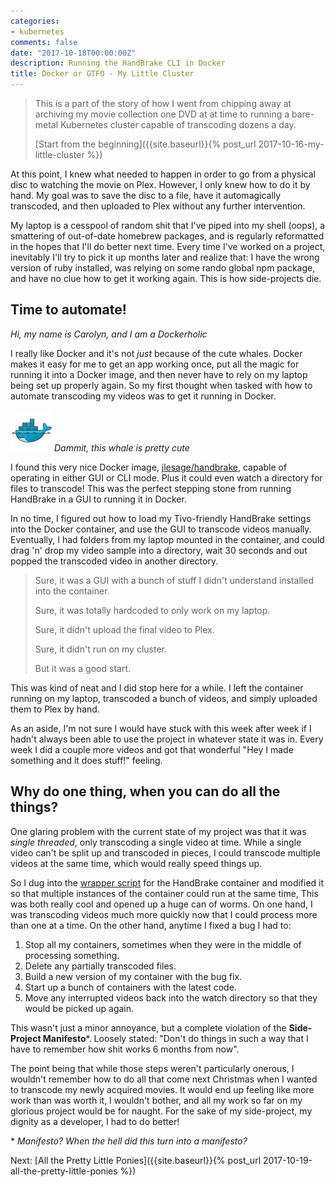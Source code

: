 ```yaml
---
categories:
- kubernetes
comments: false
date: "2017-10-18T00:00:00Z"
description: Running the HandBrake CLI in Docker
title: Docker or GTFO - My Little Cluster
---
```


> This is a part of the story of how I went from chipping away at archiving my movie collection one DVD
at at time to running a bare-metal Kubernetes cluster capable of transcoding dozens a day.
>
> [Start from the beginning]({{site.baseurl}}{% post_url 2017-10-16-my-little-cluster %})

At this point, I knew what needed to happen in order to go from a physical disc to
watching the movie on Plex. However, I only knew how to do it by hand. My goal was to save the disc to a file,
have it automagically transcoded, and then uploaded to Plex without any further
intervention.

My laptop is a cesspool of random shit that I've piped into my shell (oops), a smattering of out-of-date homebrew packages, and is regularly reformatted in the hopes that I'll do better next time.
Every time I've worked on a project, inevitably I'll try to pick it up months later and realize that:
I have the wrong version of ruby installed, was relying on some rando global npm package,
and have no clue how to get it working again. This is how side-projects die.

## Time to automate!

_Hi, my name is Carolyn, and I am a Dockerholic_

I really like Docker and it's not _just_ because of the cute whales. Docker makes it easy
for me to get an app working once, put all the magic for running it into a Docker image,
and then never have to rely on my laptop being set up properly again. So my first
thought when tasked with how to automate transcoding my videos was to get it running
in Docker.

![Docker whale](/images/docker.png)
*Dammit, this whale is pretty cute*

I found this very nice Docker image, [jlesage/handbrake](https://hub.docker.com/r/jlesage/handbrake/),
capable of operating in either GUI or CLI mode. Plus it could even watch a directory
for files to transcode! This was the perfect stepping stone from running HandBrake
in a GUI to running it in Docker.

In no time, I figured out how to load my Tivo-friendly HandBrake settings into the
Docker container, and use the GUI to transcode videos manually.
Eventually, I had folders from my laptop mounted in the container, and could
drag 'n' drop my video sample into a directory, wait 30 seconds and out popped
the transcoded video in another directory.

>  Sure, it was a GUI with a bunch of stuff I didn't understand installed
into the container.
>
> Sure, it was totally hardcoded to only work on my laptop.
>
> Sure, it didn't upload the final video to Plex.
>
> Sure, it didn't run on my cluster.
>
> But it was a good start.

This was kind of neat and I did stop here for a while. I left the container
running on my laptop, transcoded a bunch of videos, and simply uploaded them to
Plex by hand.

As an aside, I'm not sure I would have stuck with this week after week if
I hadn't always been able to use the project in whatever state it was in. Every week
I did a couple more videos and got that wonderful "Hey I made something and it does stuff!"
feeling.

## Why do one thing, when you can do all the things?
One glaring problem with the current state of my project was that it was
_single threaded_, only transcoding a single video at time. While a single video
can't be split up and transcoded in pieces, I could transcode multiple
videos at the same time, which would really speed things up.

So I dug into the [wrapper script][wrapper] for the HandBrake container
and modified it so that multiple instances of the container could run at the same time,
This was both really cool and opened up a huge can of worms. On one hand, I was
transcoding videos much more quickly now that I could process more than one at a time.
On the other hand, anytime I fixed a bug I had to:

1. Stop all my containers, sometimes when they were in the middle of processing something.
1. Delete any partially transcoded files.
1. Build a new version of my container with the bug fix.
1. Start up a bunch of containers with the latest code.
1. Move any interrupted videos back into the watch directory so that they would
   be picked up again.

This wasn't just a minor annoyance, but a complete violation of the **Side-Project Manifesto**\*.
Loosely stated: "Don't do things in such a way that I have to remember how shit works 6 months from now".

The point being that while
those steps weren't particularly onerous, I wouldn't remember how to do all that
come next Christmas when I wanted to transcode my newly acquired movies. It would
end up feeling like more work than was worth it, I wouldn't bother, and all my
work so far on my glorious project would be for naught.
For the sake of my side-project, my dignity as a developer, I had to do better!

\* _Manifesto? When the hell did this turn into a manifesto?_

Next: [All the Pretty Little Ponies]({{site.baseurl}}{% post_url 2017-10-19-all-the-pretty-little-ponies %})

[wrapper]: https://github.com/jlesage/docker-handbrake/blob/master/rootfs/etc/services.d/autovideoconverter/run
